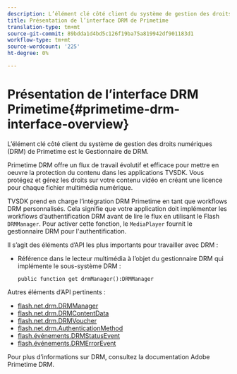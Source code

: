 ```yaml
---
description: L’élément clé côté client du système de gestion des droits numériques (DRM) de Primetime est le Gestionnaire de DRM.
title: Présentation de l’interface DRM de Primetime
translation-type: tm+mt
source-git-commit: 89bdda1d4bd5c126f19ba75a819942df901183d1
workflow-type: tm+mt
source-wordcount: '225'
ht-degree: 0%

---
```



# Présentation de l’interface DRM Primetime{#primetime-drm-interface-overview}

L’élément clé côté client du système de gestion des droits numériques (DRM) de Primetime est le Gestionnaire de DRM.

<!--<a id="section_4DD54E085AB345FE9BE00865E56B28DB"></a>-->

Primetime DRM offre un flux de travail évolutif et efficace pour mettre en oeuvre la protection du contenu dans les applications TVSDK. Vous protégez et gérez les droits sur votre contenu vidéo en créant une licence pour chaque fichier multimédia numérique.

TVSDK prend en charge l’intégration DRM Primetime en tant que workflows DRM personnalisés. Cela signifie que votre application doit implémenter les workflows d’authentification DRM avant de lire le flux en utilisant le Flash `DRMManager`. Pour activer cette fonction, le `MediaPlayer` fournit le gestionnaire DRM pour l&#39;authentification.

Il s’agit des éléments d’API les plus importants pour travailler avec DRM :

* Référence dans le lecteur multimédia à l’objet du gestionnaire DRM qui implémente le sous-système DRM :

   ```
   public function get drmManager():DRMManager 
   ```

<!--<a id="section_4204CE2731A44F67A3664AEDE8CCCA47"></a>-->

Autres éléments d’API pertinents :

* [flash.net.drm.DRMManager](https://help.adobe.com/en_US/FlashPlatform/reference/actionscript/3/flash/net/drm/DRMManager.html)
* [flash.net.drm.DRMContentData](https://help.adobe.com/en_US/FlashPlatform/reference/actionscript/3/flash/net/drm/DRMContentData.html)
* [flash.net.drm.DRMVoucher](https://help.adobe.com/en_US/FlashPlatform/reference/actionscript/3/flash/net/drm/DRMVoucher.html)
* [flash.net.drm.AuthenticationMethod](https://help.adobe.com/en_US/FlashPlatform/reference/actionscript/3/flash/net/drm/AuthenticationMethod.html)
* [flash.événements.DRMStatusEvent](https://help.adobe.com/en_US/FlashPlatform/reference/actionscript/3/flash/events/DRMStatusEvent.html)
* [flash.événements.DRMErrorEvent](https://help.adobe.com/en_US/FlashPlatform/reference/actionscript/3/flash/events/DRMErrorEvent.html)

<!--<a id="section_F58941D68EB94A5EBD1C7454D2A1B17A"></a>-->

Pour plus d’informations sur DRM, consultez la documentation Adobe Primetime DRM.
